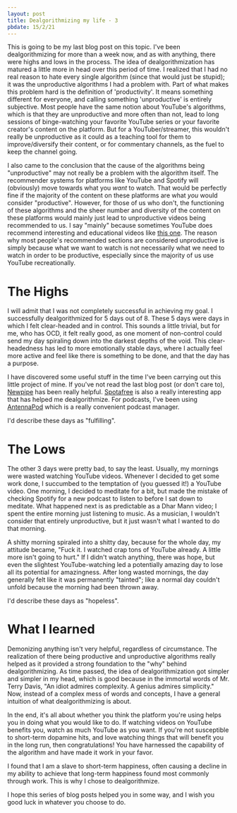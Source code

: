 ```yaml
---
layout: post
title: Dealgorithmizing my life - 3
pbdate: 15/2/21
---
```

This is going to be my last blog post on this topic. I've been dealgorithmizing for more than a week now, and as with anything, there were highs and lows in the process. The idea of dealgorithmization has matured a little more in head over this period of time. I realized that I had no real reason to hate every single algorithm (since that would just be stupid); it was the unproductive algorithms I had a problem with. Part of what makes this problem hard is the definition of 'productivity'. It means something different for everyone, and calling something 'unproductive' is entirely subjective. Most people have the same notion about YouTube's algorithms, which is that they are unproductive and more often than not, lead to long sessions of binge-watching your favorite YouTube series or your favorite creator's content on the platform. But for a YouTuber/streamer, this wouldn't really be unproductive as it could as a teaching tool for them to improve/diversify their content, or for commentary channels, as the fuel to keep the channel going.

I also came to the conclusion that the cause of the algorithms being "unproductive" may not really be a problem with the algorithm itself. The recommender systems for platforms like YouTube and Spotify will (obviously) move towards what you *want* to watch. That would be perfectly fine if the majority of the content on these platforms are what *you* would consider "productive". However, for those of us who don't, the functioning of these algorithms and the sheer number and diversity of the content on these platforms would mainly just lead to unproductive videos being recommended to us. I say "mainly" because sometimes YouTube does recommend interesting and educational videos like [this one](https://www.youtube.com/watch?v=dxRB4sdbIcw). The reason why most people's recommended sections are considered unproductive is simply because what we want to watch is not necessarily what we need to watch in order to be productive, especially since the majority of us use YouTube recreationally.

# The Highs
I will admit that I was not completely successful in achieving my goal. I successfully dealgorithmized for 5 days out of 8. These 5 days were days in which I felt clear-headed and in control. This sounds a little trivial, but for me, who has OCD, it felt really good, as one moment of non-control could send my day spiraling down into the darkest depths of the void. This clear-headedness has led to more emotionally stable days, where I actually feel more active and feel like there is something to be done, and that the day has a purpose.

I have discovered some useful stuff in the time I've been carrying out this little project of mine. If you've not read the last blog post (or don't care to), [Newpipe](https://newpipe.net/) has been really helpful. [Spotafree](https://github.com/sheensantoscapadngan/SpotaFree) is also a really interesting app that has helped me dealgorithmize. For podcasts, I've been using [AntennaPod](https://antennapod.org/) which is a really convenient podcast manager.

I'd describe these days as "fulfilling".

# The Lows
The other 3 days were pretty bad, to say the least. Usually, my mornings were wasted watching YouTube videos. Whenever I decided to get some work done, I succumbed to the temptation of (you guessed it!) a YouTube video. One morning, I decided to meditate for a bit, but made the mistake of checking Spotify for a new podcast to listen to before I sat down to meditate. What happened next is as predictable as a Dhar Mann video; I spent the entire morning just listening to music. As a musician, I wouldn't consider that entirely unproductive, but it just wasn't what I wanted to do that morning.

A shitty morning spiraled into a shitty day, because for the whole day, my attitude became, "Fuck it. I watched crap tons of YouTube already. A little more isn't going to hurt." If I didn't watch anything, there was hope, but even the slightest YouTube-watching led a potentially amazing day to lose all its potential for amazingness. After long wasted mornings, the day generally felt like it was permanently "tainted"; like a normal day couldn't unfold because the morning had been thrown away.

I'd describe these days as "hopeless".

# What I learned
Demonizing anything isn't very helpful, regardless of circumstance. The realization of there being productive and unproductive algorithms really helped as it provided a strong foundation to the "why" behind dealgorithmizing. As time passed, the idea of dealgorithmization got simpler and simpler in my head, which is good because in the immortal words of Mr. Terry Davis, "An idiot admires complexity. A genius admires simplicity." Now, instead of a complex mess of words and concepts, I have a general intuition of what dealgorithmizing is about.

In the end, it's all about whether you think the platform you're using helps you in doing what you would like to do. If watching videos on YouTube benefits you, watch as much YouTube as you want. If you're not susceptible to short-term dopamine hits, and love watching things that will benefit you in the long run, then congratulations! You have harnessed the capability of the algorithm and have made it work in your favor.

I found that I am a slave to short-term happiness, often causing a decline in my ability to achieve that long-term happiness found most commonly through work. This is why I chose to dealgorithmize.

I hope this series of blog posts helped you in some way, and I wish you good luck in whatever you choose to do.